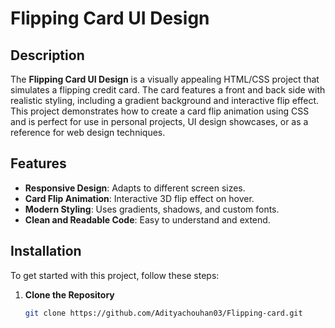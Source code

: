 # Flipping Card UI Design

## Description

The **Flipping Card UI Design** is a visually appealing HTML/CSS project that simulates a flipping credit card. The card features a front and back side with realistic styling, including a gradient background and interactive flip effect. This project demonstrates how to create a card flip animation using CSS and is perfect for use in personal projects, UI design showcases, or as a reference for web design techniques.

## Features

- **Responsive Design**: Adapts to different screen sizes.
- **Card Flip Animation**: Interactive 3D flip effect on hover.
- **Modern Styling**: Uses gradients, shadows, and custom fonts.
- **Clean and Readable Code**: Easy to understand and extend.

## Installation

To get started with this project, follow these steps:

1. **Clone the Repository**

   ```bash
   git clone https://github.com/Adityachouhan03/Flipping-card.git
